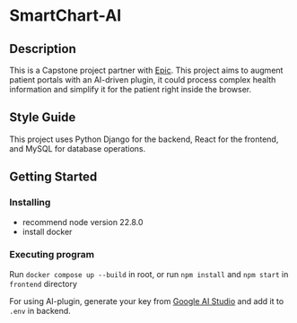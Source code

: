 # SmartChart-AI

## Description

This is a Capstone project partner with [Epic](https://www.epic.com/). This project aims to augment patient portals with an AI-driven plugin, it could process complex health information and simplify it for the patient right inside the browser.

## Style Guide
This project uses Python Django for the backend, React for the frontend, and MySQL for database operations.

## Getting Started

### Installing
* recommend node version 22.8.0
* install docker

### Executing program
Run ```docker compose up --build``` in root, or run ```npm install``` and ```npm start``` in ``frontend`` directory

For using AI-plugin, generate your key from [Google AI Studio](https://aistudio.google.com/app/apikey) and add it to ```.env``` in backend.